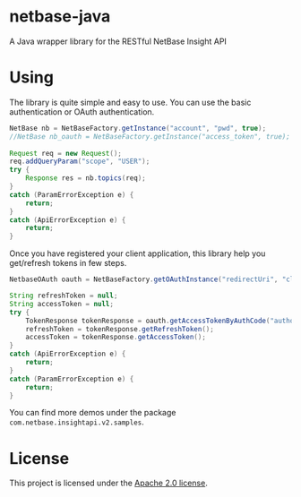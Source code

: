 netbase-java
============

A Java wrapper library for the RESTful NetBase Insight API

Using
============
The library is quite simple and easy to use. You can use the basic authentication or OAuth authentication.

```java
NetBase nb = NetBaseFactory.getInstance("account", "pwd", true);
//NetBase nb_oauth = NetBaseFactory.getInstance("access_token", true);
	
Request req = new Request();
req.addQueryParam("scope", "USER");
try {
	Response res = nb.topics(req);
}
catch (ParamErrorException e) {
	return;
}
catch (ApiErrorException e) {
	return;
}
```
Once you have registered your client application, this library help you get/refresh tokens in few steps.

```java
NetbaseOAuth oauth = NetBaseFactory.getOAuthInstance("redirectUri", "clientId", "clientSecret", true);

String refreshToken = null;
String accessToken = null;
try {
	TokenResponse tokenResponse = oauth.getAccessTokenByAuthCode("authorization code");
	refreshToken = tokenResponse.getRefreshToken();
	accessToken = tokenResponse.getAccessToken();
}
catch (ApiErrorException e) {
	return;
}
catch (ParamErrorException e) {
	return;
}
```
You can find more demos under the package `com.netbase.insightapi.v2.samples`.


License
============ 
This project is licensed under the [Apache 2.0 license](http://www.apache.org/licenses/LICENSE-2.0.html).